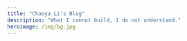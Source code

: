 ```yaml
---
title: "Chaoya Li's Blog"
description: "What I cannot build, I do not understand."
heroimage: /img/bg.jpg
---
```


<link rel="stylesheet" href="/css/hypertorus.css"/>
<div id="hypertorus"></div>
<script src="/js/three.min.js"></script>
<script src="/js/OrbitControls.js"></script>
<script src="/js/hypertorus.js"></script>
